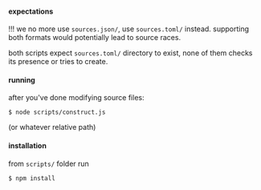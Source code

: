 #### expectations
!!! we no more use `sources.json/`, use `sources.toml/` instead.
supporting both formats would potentially lead to source races.

both scripts expect `sources.toml/` directory to exist,
none of them checks its presence or tries to create.



#### running
after you've done modifying source files:
```
$ node scripts/construct.js
```
(or whatever relative path)

#### installation
from `scripts/` folder run
```
$ npm install
```